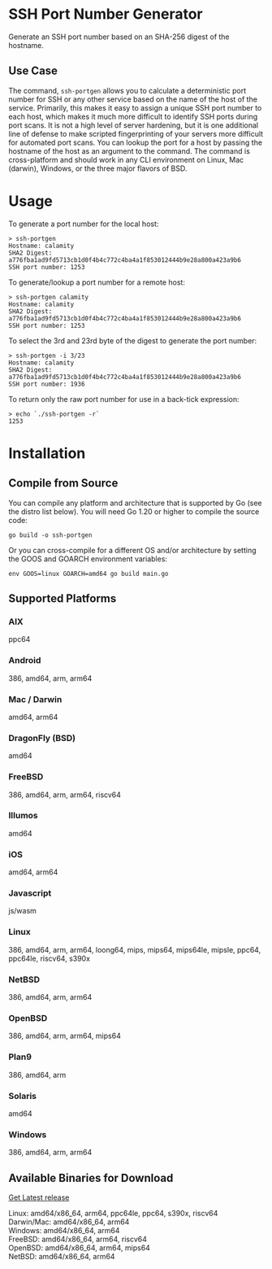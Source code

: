 # SSH Port Number Generator
Generate an SSH port number based on an SHA-256 digest of the hostname.

## Use Case
The command, `ssh-portgen` allows you to calculate a deterministic port number for SSH or any other service based on the name of the host of the service. Primarily, this makes it easy to assign a unique SSH port number to each host, which makes it much more difficult to identify SSH ports during port scans. It is not a high level of server hardening, but it is one additional line of defense to make scripted fingerprinting of your servers more difficult for automated port scans. You can lookup the port for a host by passing the hostname of the host as an argument to the command. The command is cross-platform and should work in any CLI environment on Linux, Mac (darwin), Windows, or the three major flavors of BSD.

# Usage
To generate a port number for the local host:
```
> ssh-portgen
Hostname: calamity
SHA2 Digest: a776fba1ad9fd5713cb1d0f4b4c772c4ba4a1f853012444b9e28a800a423a9b6
SSH port number: 1253
```
To generate/lookup a port number for a remote host:
```
> ssh-portgen calamity
Hostname: calamity
SHA2 Digest: a776fba1ad9fd5713cb1d0f4b4c772c4ba4a1f853012444b9e28a800a423a9b6
SSH port number: 1253
```
To select the 3rd and 23rd byte of the digest to generate the port number:
```
> ssh-portgen -i 3/23
Hostname: calamity
SHA2 Digest: a776fba1ad9fd5713cb1d0f4b4c772c4ba4a1f853012444b9e28a800a423a9b6
SSH port number: 1936
```
To return only the raw port number for use in a back-tick expression:
```
> echo `./ssh-portgen -r`
1253
```

# Installation
## Compile from Source
You can compile any platform and architecture that is supported by Go (see the distro list below). You will need Go 1.20 or higher to compile the source code:
```
go build -o ssh-portgen
```
Or you can cross-compile for a different OS and/or architecture by setting the GOOS and GOARCH environment variables:
```
env GOOS=linux GOARCH=amd64 go build main.go
```
## Supported Platforms
### AIX
ppc64
### Android
386, amd64, arm, arm64
### Mac / Darwin
amd64, arm64
### DragonFly (BSD)
amd64
### FreeBSD
386, amd64, arm, arm64, riscv64
### Illumos
amd64
### iOS
amd64, arm64
### Javascript
js/wasm
### Linux
386, amd64, arm, arm64, loong64, mips, mips64, mips64le, mipsle, ppc64, ppc64le, riscv64, s390x
### NetBSD
386, amd64, arm, arm64
### OpenBSD
386, amd64, arm, arm64, mips64
### Plan9
386, amd64, arm
### Solaris
amd64
### Windows
386, amd64, arm, arm64

## Available Binaries for Download
[Get Latest release](https://github.com/menabrealabs/ssh-portgen/releases/tag/v1.0.0)

Linux: amd64/x86_64, arm64, ppc64le, ppc64, s390x, riscv64  
Darwin/Mac: amd64/x86_64, arm64  
Windows: amd64/x86_64, arm64  
FreeBSD: amd64/x86_64, arm64, riscv64  
OpenBSD: amd64/x86_64, arm64, mips64  
NetBSD: amd64/x86_64, arm64

